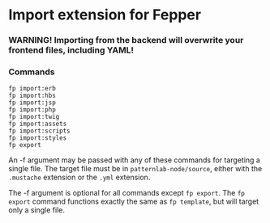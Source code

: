 # Import extension for Fepper

### WARNING! Importing from the backend will overwrite your frontend files, including YAML!

### Commands
```shell
fp import:erb
fp import:hbs
fp import:jsp
fp import:php
fp import:twig
fp import:assets
fp import:scripts
fp import:styles
fp export
```

An -f argument may be passed with any of these commands for targeting a single 
file. The target file must be in `patternlab-node/source`, either with the 
`.mustache` extension or the `.yml` extension.

The -f argument is optional for all commands except `fp export`. The `fp export` 
command functions exactly the same as `fp template`, but will target only a 
single file.
